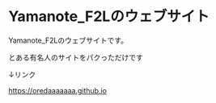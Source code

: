 # Yamanote_F2Lのウェブサイト
Yamanote_F2Lのウェブサイトです。

とある有名人のサイトをパクっただけです

↓リンク

https://oredaaaaaaa.github.io
